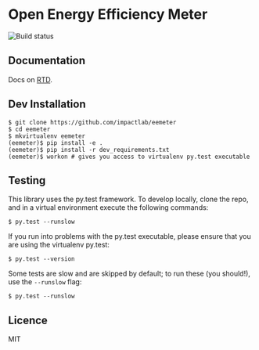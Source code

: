 Open Energy Efficiency Meter
============================

![Build status](https://travis-ci.org/impactlab/eemeter.svg?branch=develop)

Documentation
-------------

Docs on [RTD](http://eemeter.readthedocs.org/en/latest/).

Dev Installation
----------------

    $ git clone https://github.com/impactlab/eemeter
    $ cd eemeter
    $ mkvirtualenv eemeter
    (eemeter)$ pip install -e .
    (eemeter)$ pip install -r dev_requirements.txt
    (eemeter)$ workon # gives you access to virtualenv py.test executable

Testing
-------

This library uses the py.test framework. To develop locally, clone the repo,
and in a virtual environment execute the following commands:

    $ py.test --runslow

If you run into problems with the py.test executable, please ensure that you
are using the virtualenv py.test:

    $ py.test --version

Some tests are slow and are skipped by default; to run these (you should!),
use the `--runslow` flag:

    $ py.test --runslow

Licence
-------

MIT
